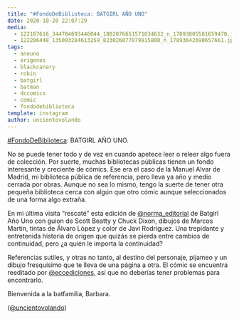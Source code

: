 ```yaml
---
title: "#FondoDeBiblioteca: BATGIRL AÑO UNO"
date: 2020-10-20 22:07:29
media: 
  - 122167616_344784693446044_1802876651571034632_n_17893805581659470.jpg
  - 122206448_135093284613259_823026077079915800_n_17893642690657661.jpg
tags: 
  - anouno
  - origenes
  - blackcanary
  - robin
  - batgirl
  - batman
  - dccomics
  - comic
  - fondodebiblioteca
template: instagram
author: uncientovolando
---
```


[#FondoDeBiblioteca](/tags/fondodebiblioteca): BATGIRL AÑO UNO.


No se puede tener todo y de vez en cuando apetece leer o releer algo fuera de colección. Por suerte, muchas bibliotecas públicas tienen un fondo interesante y creciente de cómics. Ese era el caso de la Manuel Alvar de Madrid, mi biblioteca pública de referencia, pero lleva ya año y medio cerrada por obras. Aunque no sea lo mismo, tengo la suerte de tener otra pequeña biblioteca cerca con algún que otro cómic aunque seleccionados de una forma algo extraña.


En mi última visita “rescaté” esta edición de [@norma_editorial](https://instagram.com/norma_editorial) de Batgirl Año Uno con guion de Scott Beatty y Chuck Dixon, dibujos de Marcos Martin, tintas de Álvaro López y color de Javi Rodríguez. Una trepidante y entretenida historia de origen que quizás se pierda entre cambios de continuidad, pero ¿a quién le importa la continuidad?


Referencias sutiles, y otras no tanto, al destino del personaje, pijameo y un dibujo fresquísimo que te lleva de una página a otra. El cómic se encuentra reeditado por [@eccediciones](https://instagram.com/eccediciones), así que no deberías tener problemas para encontrarlo.


Bienvenida a la batfamilia, Barbara.


([@uncientovolando](https://instagram.com/uncientovolando))
